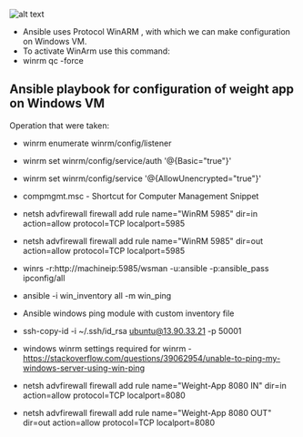 ![alt text](https://cdn.comparitech.com/wp-content/uploads/2021/03/WinRM-Guide.jpg)

- Ansible uses Protocol WinARM , with which we can make configuration on Windows VM.
- To activate WinArm use this command:
- winrm qc -force

## Ansible playbook for configuration of weight app on Windows VM

Operation that were taken:

- winrm enumerate winrm/config/listener
- winrm set winrm/config/service/auth '@{Basic="true"}'
- winrm set winrm/config/service '@{AllowUnencrypted="true"}' 
- compmgmt.msc - Shortcut for Computer Management Snippet
- netsh advfirewall firewall add rule name="WinRM 5985" dir=in action=allow protocol=TCP localport=5985
- netsh advfirewall firewall add rule name="WinRM 5985" dir=out action=allow protocol=TCP localport=5985
- winrs -r:http://machineip:5985/wsman -u:ansible -p:ansible_pass ipconfig/all
- ansible -i win_inventory all -m win_ping

- Ansible windows ping module with custom inventory file
- ssh-copy-id -i ~/.ssh/id_rsa ubuntu@13.90.33.21 -p 50001
- windows winrm settings required for winrm - https://stackoverflow.com/questions/39062954/unable-to-ping-my-windows-server-using-win-ping
- netsh advfirewall firewall add rule name="Weight-App 8080 IN" dir=in action=allow protocol=TCP localport=8080
- netsh advfirewall firewall add rule name="Weight-App 8080 OUT" dir=out action=allow protocol=TCP localport=8080


